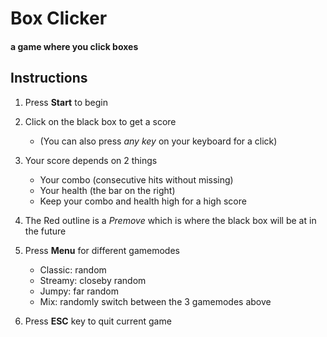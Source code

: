 # Box Clicker
#### a game where you click boxes

## Instructions
1. Press **Start** to begin

2. Click on the black box to get a score
    * (You can also press *any key* on your keyboard for a click)

3. Your score depends on 2 things
    * Your combo (consecutive hits without missing)
    * Your health (the bar on the right)
    * Keep your combo and health high for a high score

4. The Red outline is a *Premove* which is where the black box will be at in the future

5. Press **Menu** for different gamemodes
    * Classic: random
    * Streamy: closeby random
    * Jumpy: far random
    * Mix: randomly switch between the 3 gamemodes above

6. Press **ESC** key to quit current game